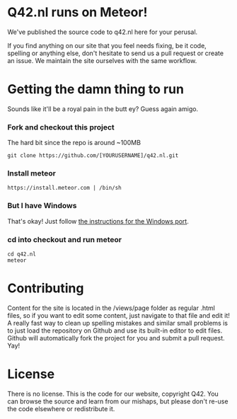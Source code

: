 # Q42.nl runs on Meteor!

We've published the source code to q42.nl here for your perusal.

If you find anything on our site that you feel needs fixing, be it code, spelling or anything else,
don't hesitate to send us a pull request or create an issue. We maintain the site ourselves with the same workflow.

# Getting the damn thing to run
Sounds like it'll be a royal pain in the butt ey? Guess again amigo.

### Fork and checkout this project 
The hard bit since the repo is around ~100MB

	git clone https://github.com/[YOURUSERNAME]/q42.nl.git

### Install meteor

	https://install.meteor.com | /bin/sh
	
### But I have Windows

That's okay! Just follow [the instructions for the Windows port](http://win.meteor.com).

### cd into checkout and run meteor

	cd q42.nl
	meteor

# Contributing

Content for the site is located in the /views/page folder as regular .html files, so if you want to edit some content, just
navigate to that file and edit it! A really fast way to clean up spelling mistakes and similar small problems is to just
load the repository on Github and use its built-in editor to edit files. Github will automatically fork the project for you
and submit a pull request. Yay!

# License

There is no license. This is the code for our website, copyright Q42. You can browse the source and learn from our mishaps,
but please don't re-use the code elsewhere or redistribute it.
